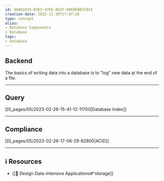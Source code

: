 ```yaml
---
id: 4AAD2425-B3E3-47EE-AD37-0A68EBB7C014
creation-date: 2022-11-30T17:47:26 
type: concept
alias: 
- Database Components
- Database
tags: 
- database 
---
```


## Backend

The basics of writing data into a database is to "log" new data at the end of a file. 




----
## Query

[[0_pages/05/2023-02-26-15-41-12-11700|Database Index]]

---
## Compliance

[[0_pages/05/2023-02-26-17-08-29-82800|ACID]]



---
## ℹ️ Resources
- [[📕 Design Data-Intensive Applications#^storage]]